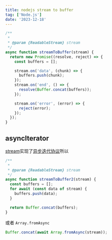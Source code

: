 ```yaml
---
title: nodejs stream to buffer
tag: ['Node.js']
date: '2023-12-18'
---
```


```js
/**
 *
 * @param {ReadableStream} stream
 */
async function streamToBuffer(stream) {
  return new Promise((resolve, reject) => {
    const buffers = [];

    stream.on('data', (chunk) => {
      buffers.push(chunk);
    });
    stream.on('end', () => {
      resolve(Buffer.concat(buffers));
    });

    stream.on('error', (error) => {
      reject(error);
    });
  });
}
```

## asyncIterator

[stream](https://nodejs.org/api/stream.html#readablesymbolasynciterator)实现了[异步迭代协议](https://developer.mozilla.org/en-US/docs/Web/JavaScript/Reference/Global_Objects/Symbol/asyncIterator)所以
```js
/**
 *
 * @param {ReadableStream} stream
 */
async function streamToBuffer2(stream) {
  const buffers = [];
  for await (const data of stream) {
    buffers.push(data);
  }

  return Buffer.concat(buffers);
}
```

或者 `Array.fromAsync`

```js
Buffer.concat(await Array.fromAsync(stream));
```
